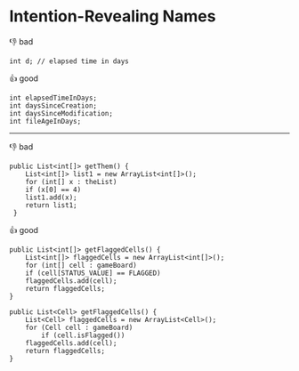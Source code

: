 # Intention-Revealing Names


:-1: bad
```
int d; // elapsed time in days
```

 
:+1: good
```
int elapsedTimeInDays;
int daysSinceCreation;
int daysSinceModification;
int fileAgeInDays;
```

------------------------------------------------


:-1: bad
```
public List<int[]> getThem() {
	List<int[]> list1 = new ArrayList<int[]>();
	for (int[] x : theList)
	if (x[0] == 4)
	list1.add(x);
	return list1;
 }
```
:+1: good
```
public List<int[]> getFlaggedCells() {
	List<int[]> flaggedCells = new ArrayList<int[]>();
	for (int[] cell : gameBoard)
	if (cell[STATUS_VALUE] == FLAGGED)
	flaggedCells.add(cell);
	return flaggedCells;
}

public List<Cell> getFlaggedCells() {
	List<Cell> flaggedCells = new ArrayList<Cell>();
	for (Cell cell : gameBoard)
		if (cell.isFlagged())
	flaggedCells.add(cell);
	return flaggedCells;
}
 ```

